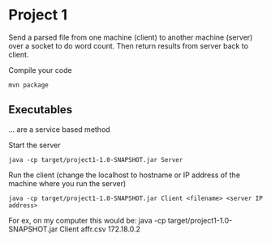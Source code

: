 # **Project 1**
Send a parsed file from one machine (client) to another machine (server) over a socket to do word count.
Then return results from server back to client.

Compile your code
```
mvn package
```

## **Executables**
... are a service based method

Start the server
```
java -cp target/project1-1.0-SNAPSHOT.jar Server
```

Run the client (change the localhost to hostname or IP address of the machine where you run the server)
```
java -cp target/project1-1.0-SNAPSHOT.jar Client <filename> <server IP address>
```
For ex, on my computer this would be:
java -cp target/project1-1.0-SNAPSHOT.jar Client affr.csv 172.18.0.2